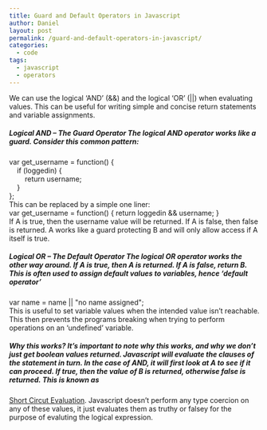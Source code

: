 ```yaml
---
title: Guard and Default Operators in Javascript
author: Daniel
layout: post
permalink: /guard-and-default-operators-in-javascript/
categories:
  - code
tags:
  - javascript
  - operators
---
```

We can use the logical &#8216;AND&#8217; (&&) and the logical &#8216;OR&#8217; (||) when evaluating values. This can be useful for writing simple and concise return statements and variable assignments. 
##### Logical AND &#8211; The Guard Operator The logical AND operator works like a guard. Consider this common pattern: 

<div class="codecolorer-container javascript railscasts" style="overflow:auto;white-space:nowrap;">
  <div class="javascript codecolorer">
    <span class="kw2">var</span> get_username <span class="sy0">=</span> <span class="kw2">function</span><span class="br0">&#40;</span><span class="br0">&#41;</span> <span class="br0">&#123;</span><br /> &nbsp; &nbsp; <span class="kw1">if</span> <span class="br0">&#40;</span>loggedin<span class="br0">&#41;</span> <span class="br0">&#123;</span><br /> &nbsp; &nbsp; &nbsp; &nbsp; <span class="kw1">return</span> username<span class="sy0">;</span><br /> &nbsp; &nbsp; <span class="br0">&#125;</span><br /> <span class="br0">&#125;</span><span class="sy0">;</span>
  </div>
</div> This can be replaced by a simple one liner: 

<div class="codecolorer-container javascript railscasts" style="overflow:auto;white-space:nowrap;">
  <div class="javascript codecolorer">
    <span class="kw2">var</span> get_username <span class="sy0">=</span> <span class="kw2">function</span><span class="br0">&#40;</span><span class="br0">&#41;</span> <span class="br0">&#123;</span> <span class="kw1">return</span> loggedin <span class="sy0">&&</span> username<span class="sy0">;</span> <span class="br0">&#125;</span>
  </div>
</div> If A is true, then the username value will be returned. If A is false, then false is returned. A works like a guard protecting B and will only allow access if A itself is true. 

##### Logical OR &#8211; The Default Operator The logical OR operator works the other way around. If A is true, then A is returned. If A is false, return B. This is often used to assign default values to variables, hence &#8216;default operator&#8217; 

<div class="codecolorer-container javascript railscasts" style="overflow:auto;white-space:nowrap;">
  <div class="javascript codecolorer">
    <span class="kw2">var</span> <span class="kw3">name</span> <span class="sy0">=</span> <span class="kw3">name</span> <span class="sy0">||</span> <span class="st0">"no name assigned"</span><span class="sy0">;</span>
  </div>
</div> This is useful to set variable values when the intended value isn&#8217;t reachable. This then prevents the programs breaking when trying to perform operations on an &#8216;undefined&#8217; variable. 

##### Why this works? It&#8217;s important to note why this works, and why we don&#8217;t just get boolean values returned. Javascript will evaluate the clauses of the statement in turn. In the case of AND, it will first look at A to see if it can proceed. If true, then the value of B is returned, otherwise false is returned. This is known as 

<a href="http://en.wikipedia.org/wiki/Short-circuit_evaluation" title="Short Circut Evaluation" target="_blank">Short Circut Evaluation</a>. Javascript doesn&#8217;t perform any type coercion on any of these values, it just evaluates them as truthy or falsey for the purpose of evaluting the logical expression.